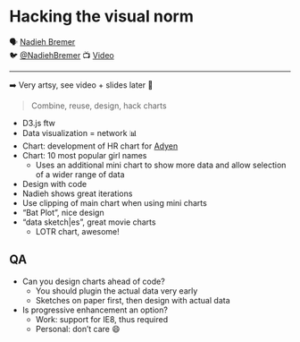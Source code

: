 # Hacking the visual norm

🗣 [Nadieh Bremer](http://visualcinnamon.com/)  
🐦 [@NadiehBremer](http://twitter.com/NadiehBremer)
📺 [Video](https://vimeo.com/194817475)

---

➡️ Very artsy, see video + slides later 🎨

> Combine, reuse, design, hack charts

- D3.js ftw
- Data visualization = network 📊
- Chart: development of HR chart for [Adyen](http://www.adyen.com/)
- Chart: 10 most popular girl names
  - Uses an additional mini chart to show more data and allow selection of a wider range of data
- Design with code
- Nadieh shows great iterations
- Use clipping of main chart when using mini charts
- “Bat Plot”, nice design
- “data sketch|es”, great movie charts
  - LOTR chart, awesome!

## QA

- Can you design charts ahead of code?
  - You should plugin the actual data very early
  - Sketches on paper first, then design with actual data
- Is progressive enhancement an option?
  - Work: support for IE8, thus required
  - Personal: don’t care 😄
